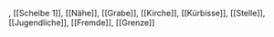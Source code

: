 , [[Scheibe 1]], [[Nähe]], [[Grabe]], [[Kirche]], [[Kürbisse]], [[Stelle]], [[Jugendliche]], [[Fremde]], [[Grenze]]